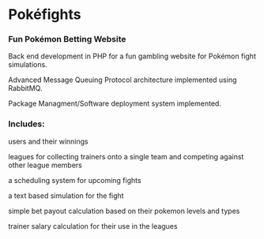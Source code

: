 # Pokéfights

### Fun Pokémon Betting Website

Back end development in PHP for a fun gambling website for Pokémon fight simulations. 

Advanced Message Queuing Protocol architecture implemented using RabbitMQ.

Package Managment/Software deployment system implemented.


### Includes:

users and their winnings

leagues for collecting trainers onto a single team and competing against other league members

a scheduling system for upcoming fights

a text based simulation for the fight

simple bet payout calculation based on their pokemon levels and types

trainer salary calculation for their use in the leagues
